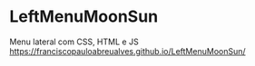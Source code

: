 # LeftMenuMoonSun
Menu lateral com CSS, HTML e JS
https://franciscopauloabreualves.github.io/LeftMenuMoonSun/
